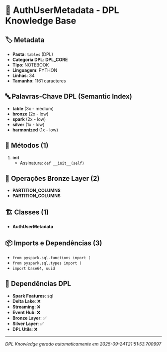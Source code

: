 # 🌊 AuthUserMetadata - DPL Knowledge Base

## 🏷️ Metadata
- **Pasta**: `tables` (DPL)
- **Categoria DPL**: **DPL_CORE**
- **Tipo**: NOTEBOOK
- **Linguagem**: PYTHON
- **Linhas**: 34
- **Tamanho**: 1161 caracteres

## 🔤 Palavras-Chave DPL (Semantic Index)
- **table** (3x - medium)
- **bronze** (2x - low)
- **spark** (2x - low)
- **silver** (1x - low)
- **harmonized** (1x - low)

## 🔧 Métodos (1)

 1. **__init__**
    - Assinatura: `def __init__(self)`


## 🥉 Operações Bronze Layer (2)

- **PARTITION_COLUMNS**
- **PARTITION_COLUMNS**

## 🏗️ Classes (1)

- **AuthUserMetadata**

## 📦 Imports e Dependências (3)

- `from pyspark.sql.functions import (`
- `from pyspark.sql.types import (`
- `import base64, uuid`

## 🔗 Dependências DPL

- **Spark Features**: sql
- **Delta Lake**: ❌
- **Streaming**: ❌
- **Event Hub**: ❌
- **Bronze Layer**: ✅
- **Silver Layer**: ✅
- **DPL Utils**: ❌

---
*DPL Knowledge gerado automaticamente em 2025-09-24T21:51:53.700997*
